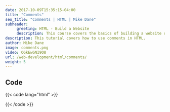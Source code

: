 ```yaml
---
date: 2017-10-09T15:35:15-04:00
title: "Comments"
seo_title: "Comments | HTML | Mike Dane"
subheader:
     greeting: HTML - Build a Website
     description: This course covers the basics of building a website using HTML. Work your way through the videos/articles and I'll teach you everything you need to know to create a basic website!
description: This tutorial covers how to use comments in HTML.
author: Mike Dane
image: comments.png
video: OGkEwGNI9O8
url: /web-development/html/comments/
weight: 5
---
```


## Code

{{< code lang="html" >}}
<!--
this is a comment

it can be multi-line
-->
{{< /code >}}